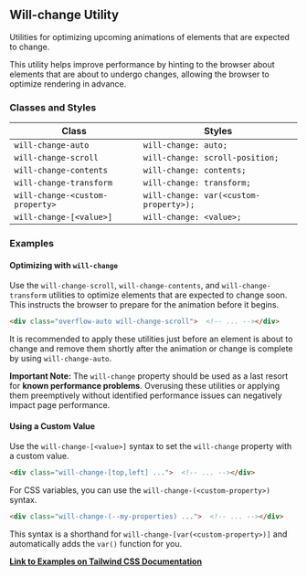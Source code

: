 ## Will-change Utility

Utilities for optimizing upcoming animations of elements that are expected to change.

This utility helps improve performance by hinting to the browser about elements that are about to undergo changes, allowing the browser to optimize rendering in advance.

### Classes and Styles

| Class                     | Styles                        |
| ------------------------- | ----------------------------- |
| `will-change-auto`        | `will-change: auto;`          |
| `will-change-scroll`      | `will-change: scroll-position;` |
| `will-change-contents`    | `will-change: contents;`        |
| `will-change-transform`   | `will-change: transform;`       |
| `will-change-<custom-property>` | `will-change: var(<custom-property>);` |
| `will-change-[<value>]`     | `will-change: <value>;`         |

### Examples

#### Optimizing with `will-change`

Use the `will-change-scroll`, `will-change-contents`, and `will-change-transform` utilities to optimize elements that are expected to change soon. This instructs the browser to prepare for the animation before it begins.

```html
<div class="overflow-auto will-change-scroll">  <!-- ... --></div>
```

It is recommended to apply these utilities just before an element is about to change and remove them shortly after the animation or change is complete by using `will-change-auto`.

**Important Note:** The `will-change` property should be used as a last resort for **known performance problems**. Overusing these utilities or applying them preemptively without identified performance issues can negatively impact page performance.

#### Using a Custom Value

Use the `will-change-[<value>]` syntax to set the `will-change` property with a custom value.

```html
<div class="will-change-[top,left] ...">  <!-- ... --></div>
```

For CSS variables, you can use the `will-change-(<custom-property>)` syntax.

```html
<div class="will-change-(--my-properties) ...">  <!-- ... --></div>
```

This syntax is a shorthand for `will-change-[var(<custom-property>)]` and automatically adds the `var()` function for you.

**[Link to Examples on Tailwind CSS Documentation](https://tailwindcss.com/docs/will-change#examples)**
